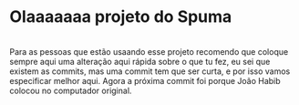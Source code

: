 # Olaaaaaaa projeto do Spuma
<br>
Para as pessoas que estão usaando esse projeto recomendo que coloque sempre aqui uma alteração aqui rápida sobre o que tu fez, eu sei que existem as commits, mas uma commit tem que ser curta, e por isso vamos especificar melhor aqui.
Agora a próxima commit foi porque João Habib colocou no computador original.
